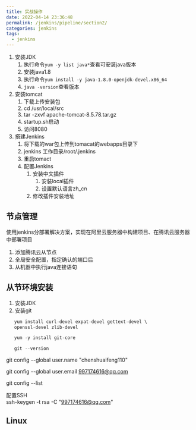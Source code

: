 ```yaml
---
title: 实战操作
date: 2022-04-14 23:36:48
permalink: /jenkins/pipeline/section2/
categories: jenkins
tags:
  - jenkins
---
```


<TimeToRead />

1. 安装JDK
   1. 执行命令`yum -y list java*`查看可安装java版本
   2. 安装java1.8
   3. 执行命令`yum install -y java-1.8.0-openjdk-devel.x86_64`
   4. `java -version`查看版本
2. 安装tomcat
   1. 下载上传安装包
   2. cd /usr/local/src
   3. tar -zxvf apache-tomcat-8.5.78.tar.gz
   4. startup.sh启动
   5. 访问8080
3. 搭建Jenkins
   1. 将下载的war包上传到tomacat的webapps目录下
   2. jenkins 工作目录/root/.jenkins
   3. 重启tomact
   4. 配置Jenkins
      1. 安装中文插件
         1. 安装local插件
         2. 设置默认语言zh_cn
      2. 修改插件安装地址

## 节点管理
使用jenkins分部署解决方案，实现在阿里云服务器中构建项目、在腾讯云服务器中部署项目
1. 添加腾讯云从节点
2. 全局安全配置，指定确认的端口后
3. 从机器中执行java连接语句

## 从节环境安装

1. 安装JDK
2. 安装git
```js
   yum install curl-devel expat-devel gettext-devel \
   openssl-devel zlib-devel

   yum -y install git-core

   git --version
```
git config --global user.name "chenshuaifeng110"  

git config --global user.email 997174616@qq.com  

git config --list   

配置SSH  
  ssh-keygen -t rsa -C "997174616@qq.com"

## Linux